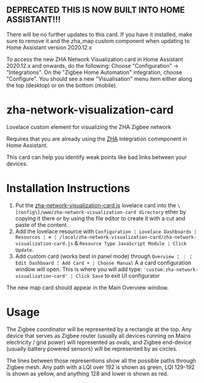 ## DEPRECATED THIS IS NOW BUILT INTO HOME ASSISTANT!!!

There will be no further updates to this card. If you have it installed, make sure to remove it and the zha_map custom component when updating to Home Assistant version 2020.12.x

To access the new ZHA Network Visualization card in Home Assistant 2020.12.x and onwards, do the following:
Choose "Configuration" -> "Integrations". On the "Zigbee Home Automation" integration, choose "Configure". You should see a new "Visualisation" menu item either along the top (desktop) or on the bottom (mobile).

# zha-network-visualization-card

Lovelace custom element for visualizing the ZHA Zigbee network

Requires that you are already using the [ZHA](https://www.home-assistant.io/integrations/zha/) integration commponent in Home Assistant.

This card can help you identify weak points like bad links between your devices.

# Installation Instructions

1. Put the [zha-network-visualization-card.js](https://github.com/dmulcahey/zha-network-visualization-card) lovelace card into the `\[config\]/www/zha-network-visualization-card directory` ether by copying it there or by using the file editor to create it with a cut and paste of the content.
2. Add the lovelace resource with `Configuration ¦ Lovelace Dashboards ¦ Resources ¦ ⊕ ¦ /local/zha-network-visualization-card/zha-network-visualization-card.js` & `Resource Type JavaScript Module ¦ Click Update`.
3. Add custom card (works best in panel mode) through `Overview ¦ ⋮ ¦ Edit Dashboard ¦ Add Card + ¦ Choose Manual` A a card configuration window will open. This is where you will add type: `'custom:zha-network-visualization-card' ¦ Click Save` to exit UI configurator

The new map card should appear in the Main Overview window.

# Usage

The Zigbee coordinator will be represented by a rectangle at the top. Any device that serves as Zigbee router (usually all devices running on Mains electricity / grid power) will represented as ovals, and Zigbee end-device (usually battery powered sensors) will be represented by as circles.

The lines between those representions show all the possible paths through Zigbee mesh. Any path with a LQI over 192 is shown as green, LQI 129-192 is shown as yellow, and anything 128 and lower is shown as red.
